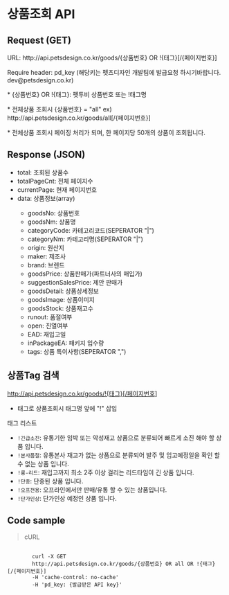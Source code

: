 # 상품조회 API

## Request (GET) ##
<p>URL: http://api.petsdesign.co.kr/goods/{상품번호} OR !{태그}[/{페이지번호}]</p>
<p>Require header: pd_key (해당키는 펫츠디자인 개발팀에 발급요청 하시기바랍니다. dev@petsdesign.co.kr)</p>

<p>* {상품번호} OR !{태그}: 펫투비 상품번호 또는 !태그명</p>
<p>* 전체상품 조회시 {상품번호} = "all" ex) http://api.petsdesign.co.kr/goods/all[/{페이지번호}]</p>
<p>* 전체상품 조회시 페이징 처리가 되며, 한 페이지당 50개의 상품이 조회됩니다.</p>

## Response (JSON) ##
<ul>
  <li>total: 조회된 상품수</li>
  <li>totalPageCnt: 전체 페이지수</li>
  <li>currentPage: 현재 페이지번호</li>
  <li>data: 상품정보(array)</li>
  <ul>
    <li>goodsNo: 상품번호</li>
    <li>goodsNm: 상품명</li>
    <li>categoryCode: 카테고리코드(SEPERATOR "|")</li>
    <li>categoryNm: 카테고리명(SEPERATOR "|")</li>
    <li>origin: 원산지</li>
    <li>maker: 제조사</li>
    <li>brand: 브렌드</li>
    <li>goodsPrice: 상품판매가(파트너사의 매입가)</li>
    <li>suggestionSalesPrice: 제안 판매가</li>
    <li>goodsDetail: 상품상세정보</li>
    <li>goodsImage: 상품이미지</li>
    <li>goodsStock: 상품재고수</li>
    <li>runout: 품절여부</li>
    <li>open: 진열여부</li>
    <li>EAD: 재입고일</li>
    <li>inPackageEA: 패키지 입수량</li>
	<li>tags: 상품 특이사항(SEPERATOR ",")</li>
  </ul>
</ul>

## 상품Tag 검색 ##

http://api.petsdesign.co.kr/goods/!{태그}[/페이지번호]
* 태그로 상품조회시 태그명 앞에 "!" 삽입

태그 리스트
<ul>
	<li><code>!긴급소진</code>: 유통기한 임박 또는 악성재고 상품으로 분류되어 빠르게 소진 해야 할 상품 입니다.</li>
	<li><code>!본사품절</code>: 유통본사 재고가 없는 상품으로 분류되어 발주 및 입고예정일을 확인 할 수 없는 상품 입니다.</li>
	<li><code>!롱-리드</code>: 재입고까지 최소 2주 이상 걸리는 리드타임이 긴 상품 입니다.</li>
	<li><code>!단종</code>: 단종된 상품 입니다.</li>
	<li><code>!오프전용</code>: 오프라인에서만 판매/유통 할 수 있는 상품입니다.</li>
	<li><code>!단가인상</code>: 단가인상 예정인 상품 입니다.</li>
</ul>

## Code sample ##
<blockquote>
	<p>cURL</p>
</blockquote>
<pre>
	<code>
		curl -X GET
		http://api.petsdesign.co.kr/goods/{상품번호} OR all OR !{태그}[/{페이지번호}]
		-H 'cache-control: no-cache'
		-H 'pd_key: {발급받은 API key}'
	</code>
</pre>
